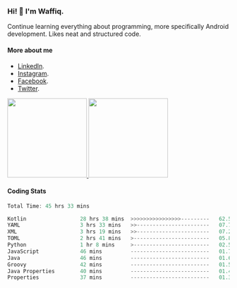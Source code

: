 ### Hi! 👋 I'm Waffiq.

Continue learning everything about programming, more specifically Android development. Likes neat and structured code.

#### More about me 
- [LinkedIn](https://www.linkedin.com/in/waffiqaziz/).
- [Instagram](https://www.instagram.com/waffiqaziz/).
- [Facebook](https://web.facebook.com/WaffiqAziz/).
- [Twitter](https://twitter.com/AzizWaffiq).

<p align="left">
<a href="https://github.com/waffiqaziz">
  <img height="180em" src="https://github-readme-stats-eight-theta.vercel.app/api?username=waffiqaziz&show_icons=true&theme=algolia&include_all_commits=true&count_private=true"/>
  <img height="180em" src="https://github-readme-stats-eight-theta.vercel.app/api/top-langs/?username=waffiqaziz&layout=compact&langs_count=8&theme=algolia"/>
</a>
</p>

#### Coding Stats
<!--START_SECTION:waka-->

```rust
Total Time: 45 hrs 33 mins

Kotlin                 28 hrs 38 mins  >>>>>>>>>>>>>>>>---------   62.59 %
YAML                   3 hrs 33 mins   >>-----------------------   07.77 %
XML                    3 hrs 19 mins   >>-----------------------   07.25 %
TOML                   2 hrs 41 mins   >------------------------   05.87 %
Python                 1 hr 8 mins     >------------------------   02.50 %
JavaScript             46 mins         -------------------------   01.70 %
Java                   46 mins         -------------------------   01.69 %
Groovy                 42 mins         -------------------------   01.56 %
Java Properties        40 mins         -------------------------   01.47 %
Properties             37 mins         -------------------------   01.35 %
```

<!--END_SECTION:waka-->
